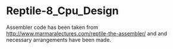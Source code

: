 # Reptile-8_Cpu_Design
Assembler code has been taken from http://www.marmaralectures.com/reptile-the-assembler/ and and necessary arrangements have been made.
